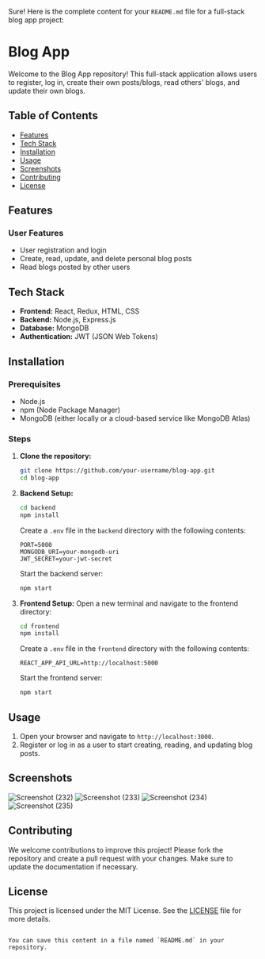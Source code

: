 Sure! Here is the complete content for your `README.md` file for a full-stack blog app project:

# Blog App

Welcome to the Blog App repository! This full-stack application allows users to register, log in, create their own posts/blogs, read others' blogs, and update their own blogs.

## Table of Contents

- [Features](#features)
- [Tech Stack](#tech-stack)
- [Installation](#installation)
- [Usage](#usage)
- [Screenshots](#screenshots)
- [Contributing](#contributing)
- [License](#license)

## Features

### User Features

- User registration and login
- Create, read, update, and delete personal blog posts
- Read blogs posted by other users

## Tech Stack

- **Frontend:** React, Redux, HTML, CSS
- **Backend:** Node.js, Express.js
- **Database:** MongoDB
- **Authentication:** JWT (JSON Web Tokens)

## Installation

### Prerequisites

- Node.js
- npm (Node Package Manager)
- MongoDB (either locally or a cloud-based service like MongoDB Atlas)

### Steps

1. **Clone the repository:**
   ```bash
   git clone https://github.com/your-username/blog-app.git
   cd blog-app
   ```

2. **Backend Setup:**
   ```bash
   cd backend
   npm install
   ```

   Create a `.env` file in the `backend` directory with the following contents:
   ```env
   PORT=5000
   MONGODB_URI=your-mongodb-uri
   JWT_SECRET=your-jwt-secret
   ```

   Start the backend server:
   ```bash
   npm start
   ```

3. **Frontend Setup:**
   Open a new terminal and navigate to the frontend directory:
   ```bash
   cd frontend
   npm install
   ```

   Create a `.env` file in the `frontend` directory with the following contents:
   ```env
   REACT_APP_API_URL=http://localhost:5000
   ```

   Start the frontend server:
   ```bash
   npm start
   ```

## Usage

1. Open your browser and navigate to `http://localhost:3000`.
2. Register or log in as a user to start creating, reading, and updating blog posts.

## Screenshots
![Screenshot (232)](https://github.com/raghav13d/Blogify/assets/125369338/365866c4-6817-4723-8840-a93098ab64ed)
![Screenshot (233)](https://github.com/raghav13d/Blogify/assets/125369338/3a295600-7b52-4f69-b66b-c703e7ff35ef)
![Screenshot (234)](https://github.com/raghav13d/Blogify/assets/125369338/7eb06512-36ca-4877-a03b-f005fb72c5c6)
![Screenshot (235)](https://github.com/raghav13d/Blogify/assets/125369338/700a9119-4775-4581-aa9f-17a7961a8085)

## Contributing

We welcome contributions to improve this project! Please fork the repository and create a pull request with your changes. Make sure to update the documentation if necessary.

## License

This project is licensed under the MIT License. See the [LICENSE](LICENSE) file for more details.
```

You can save this content in a file named `README.md` in your repository.
